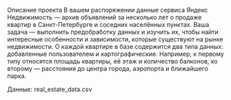 Описание проекта
В вашем распоряжении данные сервиса Яндекс Недвижимость — архив объявлений за несколько лет о 
продаже квартир в Санкт-Петербурге и соседних населённых пунктах.
Ваша задача — выполнить предобработку данных и изучить их, 
чтобы найти интересные особенности и зависимости, которые существуют на рынке недвижимости.
О каждой квартире в базе содержится два типа данных: 
добавленные пользователем и картографические. 
Например, к первому типу относятся площадь квартиры, её этаж и количество балконов,
ко второму — расстояния до центра города, аэропорта и ближайшего парка.
 
Данные:
real_estate_data.csv
